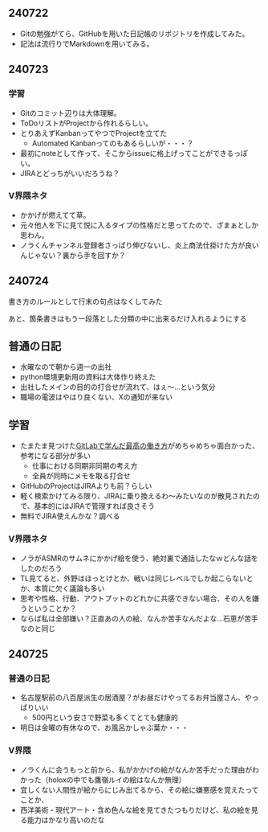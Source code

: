 ## 240722
- Gitの勉強がてら、GitHubを用いた日記帳のリポジトリを作成してみた。
- 記法は流行りでMarkdownを用いてみる。

## 240723
### 学習
- Gitのコミット辺りは大体理解。
- ToDoリストがProjectから作れるらしい。
- とりあえずKanbanってやつでProjectを立てた
  - Automated Kanbanってのもあるらしいが・・・？
- 最初にnoteとして作って、そこからissueに格上げってことができるっぽい。
- JIRAとどっちがいいだろうね？
### V界隈ネタ
- かかげが燃えてて草。
- 元々他人を下に見て悦に入るタイプの性格だと思ってたので、ざまぁとしか思わん。
- ノラくんチャンネル登録者さっぱり伸びないし、炎上商法仕掛けた方が良いんじゃない？裏から手を回すか？

## 240724
書き方のルールとして行末の句点はなくしてみた

あと、箇条書きはもう一段落とした分類の中に出来るだけ入れるようにする

## 普通の日記
- 水曜なので朝から週一の出社
- python環境更新用の資料は大体作り終えた
- 出社したメインの目的の打合せが流れて、はぇ～…という気分
- 職場の電波はやはり良くない、Xの通知が来ない

## 学習
- たまたま見つけた[GitLabで学んだ最高の働き方](https://learn.gitlab.com/c/gitlab-presentation-developers-summit?x=JBqxmQ)がめちゃめちゃ面白かった、参考になる部分が多い
  - 仕事における同期非同期の考え方
  - 全員が同時にメモを取る打合せ
- GitHubのProjectはJIRAよりも前？らしい
- 軽く検索かけてみる限り、JIRAに乗り換えるわ～みたいなのが散見されたので、基本的にはJIRAで管理すれば良さそう
- 無料でJIRA使えんかな？調べる

### V界隈ネタ
- ノラがASMRのサムネにかかげ絵を使う、絶対裏で通話したなｗどんな話をしたのだろう
- TL見てると、外野はほっとけとか、戦いは同じレベルでしか起こらないとか、本質に欠く議論も多い
- 思考や性格、行動、アウトプットのどれかに共感できない場合、その人を嫌うということか？
- ならば私は全部嫌い？正直あの人の絵、なんか苦手なんだよな…石恵が苦手なのと同じ

## 240725
### 普通の日記
- 名古屋駅前の八百屋派生の居酒屋？がお昼だけやってるお弁当屋さん、やっぱりいい
  - 500円という安さで野菜も多くてとても健康的
- 明日は金曜の有休なので、お風呂かしゃぶ葉か・・・
### V界隈
- ノラくんに会うもっと前から、私がかかげの絵がなんか苦手だった理由がわかった（holoxの中でも鷹嶺ルイの絵はなんか無理）
- 宜しくない人間性が絵からにじみ出てるから、その絵に嫌悪感を覚えたってことか、
- 西洋美術・現代アート・含め色んな絵を見てきたつもりだけど、私の絵を見る能力はかなり高いのだな

